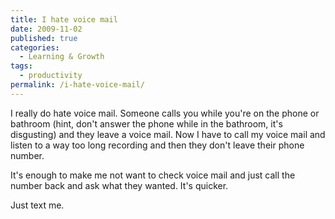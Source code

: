 ```yaml
---
title: I hate voice mail
date: 2009-11-02
published: true
categories:
  - Learning & Growth
tags:
  - productivity
permalink: /i-hate-voice-mail/
---
```

I really do hate voice mail. Someone calls you while you're on the phone or bathroom (hint, don't answer the phone while in the bathroom, it's disgusting) and they leave a voice mail. Now I have to call my voice mail and listen to a way too long recording and then they don't leave their phone number.

It's enough to make me not want to check voice mail and just call the number back and ask what they wanted. It's quicker.

Just text me.